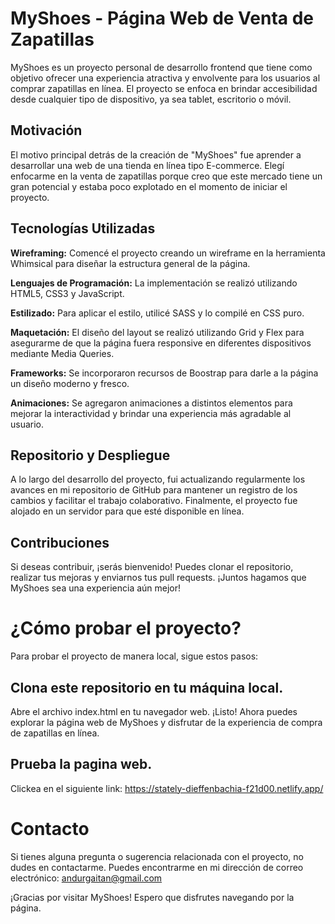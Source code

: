 # MyShoes - Página Web de Venta de Zapatillas
MyShoes es un proyecto personal de desarrollo frontend que tiene como objetivo ofrecer una experiencia atractiva y envolvente para los usuarios al comprar zapatillas en línea. El proyecto se enfoca en brindar accesibilidad desde cualquier tipo de dispositivo, ya sea tablet, escritorio o móvil.

## Motivación
El motivo principal detrás de la creación de "MyShoes" fue aprender a desarrollar una web de una tienda en línea tipo E-commerce. Elegí enfocarme en la venta de zapatillas porque creo que este mercado tiene un gran potencial y estaba poco explotado en el momento de iniciar el proyecto.

## Tecnologías Utilizadas
**Wireframing:** Comencé el proyecto creando un wireframe en la herramienta Whimsical para diseñar la estructura general de la página.

**Lenguajes de Programación:** La implementación se realizó utilizando HTML5, CSS3 y JavaScript.

**Estilizado:** Para aplicar el estilo, utilicé SASS y lo compilé en CSS puro.

**Maquetación:** El diseño del layout se realizó utilizando Grid y Flex para asegurarme de que la página fuera responsive en diferentes dispositivos mediante Media Queries.

**Frameworks:** Se incorporaron recursos de Boostrap para darle a la página un diseño moderno y fresco.

**Animaciones:** Se agregaron animaciones a distintos elementos para mejorar la interactividad y brindar una experiencia más agradable al usuario.

## Repositorio y Despliegue
A lo largo del desarrollo del proyecto, fui actualizando regularmente los avances en mi repositorio de GitHub para mantener un registro de los cambios y facilitar el trabajo colaborativo. Finalmente, el proyecto fue alojado en un servidor para que esté disponible en línea.

## Contribuciones
Si deseas contribuir, ¡serás bienvenido! Puedes clonar el repositorio, realizar tus mejoras y enviarnos tus pull requests. ¡Juntos hagamos que MyShoes sea una experiencia aún mejor!

# ¿Cómo probar el proyecto?
Para probar el proyecto de manera local, sigue estos pasos:

## Clona este repositorio en tu máquina local.
Abre el archivo index.html en tu navegador web.
¡Listo! Ahora puedes explorar la página web de MyShoes y disfrutar de la experiencia de compra de zapatillas en línea.

## Prueba la pagina web.
Clickea en el siguiente link: 
https://stately-dieffenbachia-f21d00.netlify.app/

# Contacto
Si tienes alguna pregunta o sugerencia relacionada con el proyecto, no dudes en contactarme. Puedes encontrarme en mi dirección de correo electrónico: andurgaitan@gmail.com

¡Gracias por visitar MyShoes! Espero que disfrutes navegando por la página.
